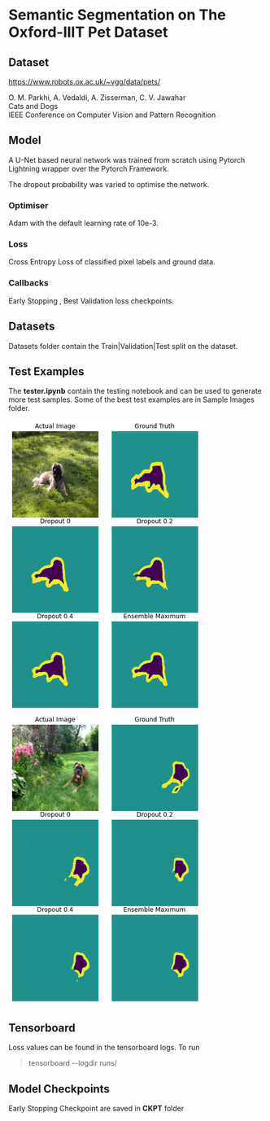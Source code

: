 
# Semantic Segmentation on The Oxford-IIIT Pet Dataset

## Dataset
https://www.robots.ox.ac.uk/~vgg/data/pets/  

O. M. Parkhi, A. Vedaldi, A. Zisserman, C. V. Jawahar  
Cats and Dogs   
IEEE Conference on Computer Vision and Pattern Recognition  

## Model
A U-Net based neural network was trained from scratch using Pytorch Lightning wrapper over the Pytorch Framework.

The dropout probability was varied to optimise the network.

### Optimiser 
Adam with the default learning rate of 10e-3.

### Loss   
Cross Entropy Loss of classified pixel labels and ground data.

### Callbacks
Early Stopping , Best Validation loss checkpoints.

## Datasets

Datasets folder contain the Train|Validation|Test split on the dataset.

## Test Examples

The **tester.ipynb** contain the testing notebook and can be used to generate more test samples. 
Some of the best test examples are in Sample Images folder.

![Sample 1](sample_images/1.png?raw=true "Sample 1")  
![Sample 2](sample_images/2.png?raw=true "Sample 1")

## Tensorboard 

Loss values can be found in the tensorboard logs.
To run
> tensorboard --logdir runs/

## Model Checkpoints

Early Stopping Checkpoint are saved in **CKPT** folder

